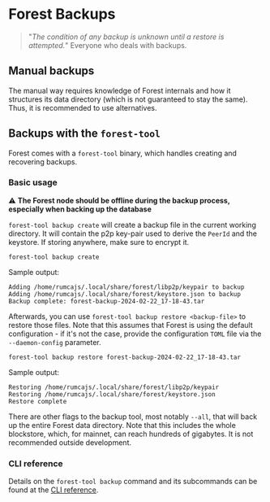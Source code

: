 # Forest Backups

> "_The condition of any backup is unknown until a restore is attempted._"
> Everyone who deals with backups.

## Manual backups

The manual way requires knowledge of Forest internals and how it structures its
data directory (which is not guaranteed to stay the same). Thus, it is
recommended to use alternatives.

## Backups with the `forest-tool`

Forest comes with a `forest-tool` binary, which handles creating and recovering
backups.

### Basic usage

:warning: **The Forest node should be offline during the backup process,
especially when backing up the database**

`forest-tool backup create` will create a backup file in the current working
directory. It will contain the p2p key-pair used to derive the `PeerId` and the
keystore. If storing anywhere, make sure to encrypt it.

```shell
forest-tool backup create
```

Sample output:

```console
Adding /home/rumcajs/.local/share/forest/libp2p/keypair to backup
Adding /home/rumcajs/.local/share/forest/keystore.json to backup
Backup complete: forest-backup-2024-02-22_17-18-43.tar
```

Afterwards, you can use `forest-tool backup restore <backup-file>` to restore
those files. Note that this assumes that Forest is using the default
configuration - if it's not the case, provide the configuration `TOML` file via
the `--daemon-config` parameter.

```shell
forest-tool backup restore forest-backup-2024-02-22_17-18-43.tar
```

Sample output:

```console
Restoring /home/rumcajs/.local/share/forest/libp2p/keypair
Restoring /home/rumcajs/.local/share/forest/keystore.json
Restore complete
```

There are other flags to the backup tool, most notably `--all`, that will back
up the entire Forest data directory. Note that this includes the whole
blockstore, which, for mainnet, can reach hundreds of gigabytes. It is not
recommended outside development.

### CLI reference

Details on the `forest-tool backup` command and its subcommands can be found at the [CLI reference](../../reference/cli.md#forest-tool-backup).
